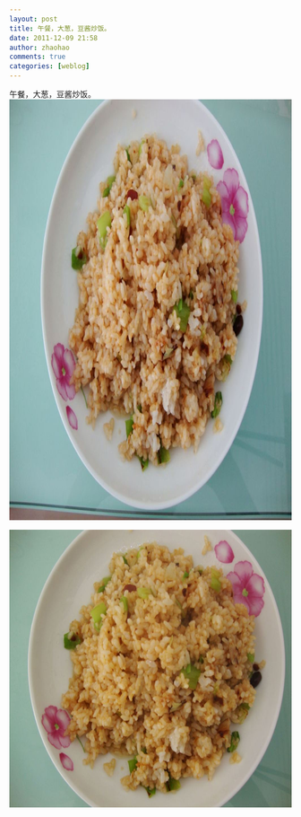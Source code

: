 ```yaml
---
layout: post
title: 午餐，大葱，豆酱炒饭。
date: 2011-12-09 21:58
author: zhaohao
comments: true
categories: [weblog]
---
```

午餐，大葱，豆酱炒饭。
<a href="/Resource/tumblr_lvxfcetoea1qktd12o1_1280.jpg"><img src="/Resource/tumblr_lvxfcetoea1qktd12o1_1280.jpg" alt="tumblr_lvxfcetoea1qktd12o1_1280" width="1000" height="750" class="alignnone size-full wp-image-10398" /></a>

<a href="/Resource/tumblr_lvxfcetoea1qktd12o2_1280.jpg"><img src="/Resource/tumblr_lvxfcetoea1qktd12o2_1280.jpg" alt="tumblr_lvxfcetoea1qktd12o2_1280" width="660" height="495" class="alignnone size-large wp-image-10399" /></a>
